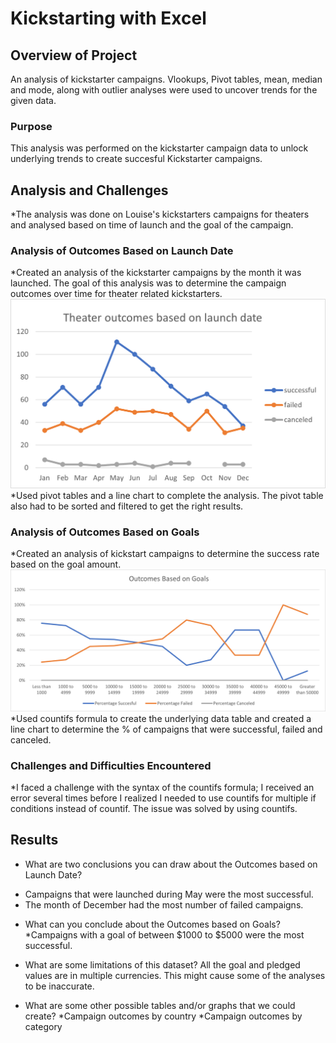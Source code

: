 # Kickstarting with Excel

## Overview of Project
An analysis of kickstarter campaigns. Vlookups, Pivot tables, mean, median and mode, along with outlier analyses were used to uncover trends for the given data. 

### Purpose  
This analysis was performed on the kickstarter campaign data to unlock underlying trends to create succesful Kickstarter campaigns. 

## Analysis and Challenges
*The analysis was done on Louise's kickstarters campaigns for theaters and analysed based on time of launch and the goal of the campaign.  

### Analysis of Outcomes Based on Launch Date
*Created an analysis of the kickstarter campaigns by the month it was launched. The goal of this analysis was to determine the campaign outcomes over time for theater related kickstarters. 
![Theater_Outcomes_vs_Launch](https://github.com/rachanashenoy1/kickstarter-analysis/blob/main/Theater_Outcomes_vs_Launch.png)
*Used pivot tables and a line chart to complete the analysis. The pivot table also had to be sorted and filtered to get the right results.

### Analysis of Outcomes Based on Goals
*Created an analysis of kickstart campaigns to determine the success rate based on the goal amount. 
![Outcomes_vs_Goals](https://github.com/rachanashenoy1/kickstarter-analysis/blob/main/Outcomes_vs_Goals.png)
*Used countifs formula to create the underlying data table and created a line chart to determine the % of campaigns that were successful, failed and canceled.

### Challenges and Difficulties Encountered
*I faced a challenge with the syntax of the countifs formula; I received an error several times before I realized I needed to use countifs for multiple if conditions instead of countif. The issue was solved by using countifs.

## Results

- What are two conclusions you can draw about the Outcomes based on Launch Date?
* Campaigns that were launched during May were the most successful. 
* The month of December had the most number of failed campaigns. 

- What can you conclude about the Outcomes based on Goals?
*Campaigns with a goal of between $1000 to $5000 were the most successful.

- What are some limitations of this dataset?
All the goal and pledged values are in multiple currencies. This might cause some of the analyses to be inaccurate. 


- What are some other possible tables and/or graphs that we could create?
*Campaign outcomes by country
*Campaign outcomes by category
